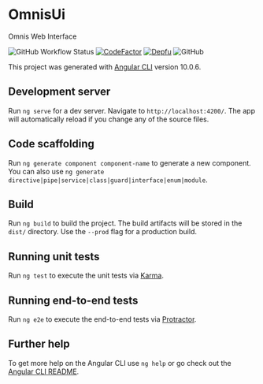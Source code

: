 # OmnisUi

Omnis Web Interface

![GitHub Workflow Status](https://img.shields.io/github/workflow/status/omnis-org/omnis-ui/CI)
[![CodeFactor](https://www.codefactor.io/repository/github/omnis-org/omnis-ui/badge)](https://www.codefactor.io/repository/github/omnis-org/omnis-ui)
[![Depfu](https://badges.depfu.com/badges/ea9ecbbec184051b4a1857946670e77d/overview.svg)](https://depfu.com/github/omnis-org/omnis-ui?project_id=18604)
![GitHub](https://img.shields.io/github/license/omnis-org/omnis-ui)

This project was generated with [Angular CLI](https://github.com/angular/angular-cli) version 10.0.6.

## Development server

Run `ng serve` for a dev server. Navigate to `http://localhost:4200/`. The app will automatically reload if you change any of the source files.

## Code scaffolding

Run `ng generate component component-name` to generate a new component. You can also use `ng generate directive|pipe|service|class|guard|interface|enum|module`.

## Build

Run `ng build` to build the project. The build artifacts will be stored in the `dist/` directory. Use the `--prod` flag for a production build.

## Running unit tests

Run `ng test` to execute the unit tests via [Karma](https://karma-runner.github.io).

## Running end-to-end tests

Run `ng e2e` to execute the end-to-end tests via [Protractor](http://www.protractortest.org/).

## Further help

To get more help on the Angular CLI use `ng help` or go check out the [Angular CLI README](https://github.com/angular/angular-cli/blob/master/README.md).
